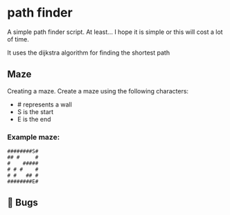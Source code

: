 # path finder
A simple path finder script.
At least... I hope it is simple or this will cost a lot of time.

It uses the dijkstra algorithm for finding the shortest path

## Maze
Creating a maze. Create a maze using the following characters:
 - \# represents a wall
 - S is the start
 - E is the end

### Example maze:
```
########S#
## #     #
#    #####
# # #    #
# #   ## #
########E#
```

## :bug: Bugs